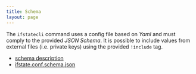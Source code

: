 ```yaml
---
title: Schema
layout: page
---
```


The `ifstatecli` command uses a config file based on *Yaml* and must comply to
the provided *JSON Schema*. It is possible to include values from external files
(i.e. private keys) using the provided `!include` tag.

- [schema description](schema/)
- [ifstate.conf.schema.json](schema/ifstate.conf.schema.json)
